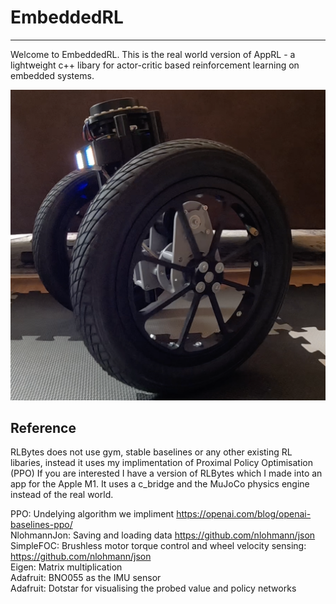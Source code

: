 # EmbeddedRL
------------
Welcome to EmbeddedRL. This is the real world version of AppRL - a lightweight c++ libary for actor-critic based reinforcement learning on embedded systems. <br/>

![Alt text](/Images/e1.png?raw=true "Carrie")

Reference
----------
RLBytes does not use gym, stable baselines or any other existing RL libaries, instead it uses my  implimentation of Proximal Policy Optimisation (PPO) 
If you are interested I have a version of RLBytes which I made into an app for the Apple M1. It uses a c_bridge and the MuJoCo physics engine instead of the real world. 
<br/>

PPO:          Undelying algorithm we impliment https://openai.com/blog/openai-baselines-ppo/<br/>
NlohmannJon:  Saving and loading data https://github.com/nlohmann/json<br/>
SimpleFOC:    Brushless motor torque control and wheel velocity sensing: https://github.com/nlohmann/json<br/>
Eigen:        Matrix multiplication<br/>
Adafruit:     BNO055 as the IMU sensor<br/>
Adafruit:     Dotstar for visualising the probed value and policy networks<br/>
